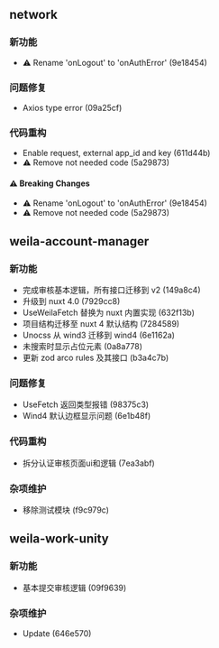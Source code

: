 ## network

### 新功能

- ⚠️  Rename 'onLogout' to 'onAuthError' (9e18454)

### 问题修复

- Axios type error (09a25cf)

### 代码重构

- Enable request, external app_id and key (611d44b)
- ⚠️  Remove not needed code (5a29873)

#### ⚠️ Breaking Changes

- ⚠️  Rename 'onLogout' to 'onAuthError' (9e18454)
- ⚠️  Remove not needed code (5a29873)

## weila-account-manager

### 新功能

- 完成审核基本逻辑，所有接口迁移到 v2 (149a8c4)
- 升级到 nuxt 4.0 (7929cc8)
- UseWeilaFetch 替换为 nuxt 内置实现 (632f13b)
- 项目结构迁移至 nuxt 4 默认结构 (7284589)
- Unocss 从 wind3 迁移到 wind4 (6e1162a)
- 未搜索时显示占位元素 (0a8a778)
- 更新 zod arco rules 及其接口 (b3a4c7b)

### 问题修复

- UseFetch 返回类型报错 (98375c3)
- Wind4 默认边框显示问题 (6e1b48f)

### 代码重构

- 拆分认证审核页面ui和逻辑 (7ea3abf)

### 杂项维护

- 移除测试模块 (f9c979c)

## weila-work-unity

### 新功能

- 基本提交审核逻辑 (09f9639)

### 杂项维护

- Update (646e570)